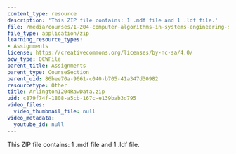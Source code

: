 ```yaml
---
content_type: resource
description: 'This ZIP file contains: 1 .mdf file and 1 .ldf file.'
file: /media/courses/1-204-computer-algorithms-in-systems-engineering-spring-2010/c879f74f1808a5cb167ce139bab3d795_Arlington1204RawData.zip
file_type: application/zip
learning_resource_types:
- Assignments
license: https://creativecommons.org/licenses/by-nc-sa/4.0/
ocw_type: OCWFile
parent_title: Assignments
parent_type: CourseSection
parent_uid: 86bee70a-9661-c040-b705-41a347d30982
resourcetype: Other
title: Arlington1204RawData.zip
uid: c879f74f-1808-a5cb-167c-e139bab3d795
video_files:
  video_thumbnail_file: null
video_metadata:
  youtube_id: null
---
```

This ZIP file contains: 1 .mdf file and 1 .ldf file.